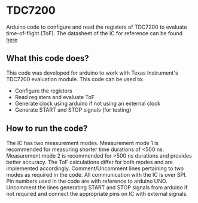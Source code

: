 # TDC7200
Arduino code to configure and read the registers of TDC7200 to evaluate time-of-flight (ToF). The datasheet of the IC for reference can be found [here](http://www.ti.com/lit/ds/symlink/tdc7200.pdf)

## What this code does?

This code was developed for arduino to work with Texas Instrument's TDC7200 evaluation module. This code can be used to:

- Configure the registers
- Read registers and evaluate ToF
- Generate clock using arduino if not using an external clock
- Generate START and STOP signals (for testing)

## How to run the code?

The IC has two measurement modes. Measurement mode 1 is recommended for measuring shorter time durations of <500 ns. Measurement mode 2 is recommended for >500 ns durations and provides better accuracy. The ToF calculations differ for both modes and are implemented accordingly. Comment/Uncomment lines pertaining to two modes as required in the code. All communication with the IC is over SPI. Pin numbers used in the code are with reference to arduino UNO. Uncomment the lines generating START and STOP signals from arduino if not required and connect the appropriate pins on IC with external signals.
